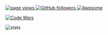 <p align="left">
  <a href="https://github.com/twfan/twfan">
    <img src="https://komarev.com/ghpvc/?username=twfan" alt="page views" />
  </a>
  <a href="https://github.com/twfan?tab=followers">
    <img alt="GitHub followers" src="https://img.shields.io/github/followers/twfan?color=green&logo=github">
  </a>
  <a href="https://github.com/abhisheknaiidu/awesome-github-profile-readme">
    <img alt="Awesome" src="https://awesome.re/mentioned-badge.svg">
  </a>
</p>
<p>
  <a href="https://www.codewars.com/users/twfan/">
    <img src="https://www.codewars.com/users/twfan/badges/small" alt="Code Wars" />
  </a>
</p>

![stats](https://github-readme-stats.vercel.app/api?username=twfan&hide=contribs&show_icons=true&include_all_commits=true&count_private=true&theme=tokyonight)
